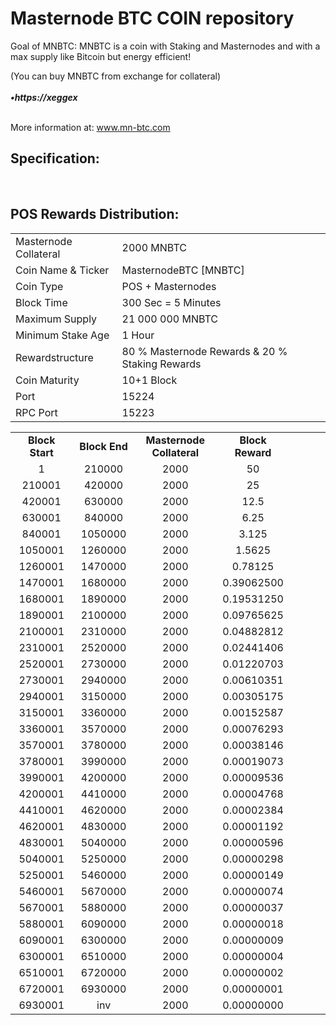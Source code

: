 <h1>Masternode BTC COIN repository</h1>
<p>  Goal of MNBTC: 
MNBTC is a coin with Staking and Masternodes and with a max supply like Bitcoin but energy efficient! <p>
<p>

(You can buy MNBTC from exchange for collateral) <br>
<br> ***•https://xeggex*** <br>


<br> More information at: www.mn-btc.com <br>

<h2><strong>Specification:</strong></h2>
<table>
<tbody>
<tr>
<td>Masternode Collateral</td>
<td>2000 MNBTC</td>
</tr>
<tr>
<td>Coin Name & Ticker</td>
<td>MasternodeBTC [MNBTC]</td>
</tr>
<tr>
<td>Coin Type</td>
<td>POS + Masternodes</td>
</tr>
<tr>
<td>Block Time</td>
<td>300 Sec  = 5 Minutes</td>
</tr>
<tr>
<td>Maximum Supply</td>
<td>21 000 000 MNBTC</td>
</tr>
<tr>
<td>Minimum Stake Age</td>
<td>1 Hour</td>
</tr>
<tr>
<td>Rewardstructure</td>
<td>80 % Masternode Rewards & 20 % Staking Rewards</td>
</tr>
<tr>
<td>Coin Maturity</td>
<td>10+1 Block</td>
</tr>
<tr>
<td>Port</td>
<td>15224</td>
</tr>
<tr>
<td>RPC Port</td>
<td>15223</td>
</tr>
  
  
<br>
<h2><strong>POS Rewards Distribution:</strong></h2>
<table border="0" width="600" cellspacing="2" cellpadding="2"><colgroup><col width="26" /><col width="106" /><col width="98" /><col width="126" /><col width="130" /><col width="118" /></colgroup>
<tbody>
<tr>
<td class="xl65" style="width: 120px; text-align: center;"><strong>Block Start</strong></td>
<td class="xl65" style="width: 120px; text-align: center;"><strong>Block End</strong></td>
<td class="xl65" style="width: 180px; text-align: center;"><strong>Masternode Collateral</strong></td>
<td class="xl65" style="width: 120px; text-align: center;"><strong>Block Reward</strong></td>
</tr>
<tr>
<td class="xl65" style="width: 120px; text-align: center;">1</td>
<td class="xl65" style="width: 120px; text-align: center;">210000</td>
<td class="xl65" style="width: 180px; text-align: center;">2000</td>
<td class="xl65" style="width: 120px; text-align: center;">50</td>
</tr>
<tr>
<td class="xl65" style="width: 120px; text-align: center;">210001</td>
<td class="xl65" style="width: 120px; text-align: center;">420000</td>
<td class="xl65" style="width: 180px; text-align: center;">2000</td>
<td class="xl65" style="width: 120px; text-align: center;">25</td>
</tr>
<tr>
<td class="xl65" style="width: 120px; text-align: center;">420001</td>
<td class="xl65" style="width: 120px; text-align: center;">630000</td>
<td class="xl65" style="width: 180px; text-align: center;">2000</td>
<td class="xl65" style="width: 120px; text-align: center;">12.5</td>
</tr>
<tr>
<td class="xl65" style="width: 120px; text-align: center;">630001</td>
<td class="xl65" style="width: 120px; text-align: center;">840000</td>
<td class="xl65" style="width: 180px; text-align: center;">2000</td>
<td class="xl65" style="width: 120px; text-align: center;">6.25</td>
</tr>
<tr>
<td class="xl65" style="width: 120px; text-align: center;">840001</td>
<td class="xl65" style="width: 120px; text-align: center;">1050000</td>
<td class="xl65" style="width: 180px; text-align: center;">2000</td>
<td class="xl65" style="width: 120px; text-align: center;">3.125</td>
</tr>
<tr>
<td class="xl65" style="width: 120px; text-align: center;">1050001</td>
<td class="xl65" style="width: 120px; text-align: center;">1260000</td>
<td class="xl65" style="width: 180px; text-align: center;">2000</td>
<td class="xl65" style="width: 120px; text-align: center;">1.5625</td>
</tr>
<tr>
<td class="xl65" style="width: 120px; text-align: center;">1260001</td>
<td class="xl65" style="width: 120px; text-align: center;">1470000</td>
<td class="xl65" style="width: 180px; text-align: center;">2000</td>
<td class="xl65" style="width: 120px; text-align: center;">0.78125</td>
</tr>
<tr>
<td class="xl65" style="width: 120px; text-align: center;">1470001</td>
<td class="xl65" style="width: 120px; text-align: center;">1680000</td>
<td class="xl65" style="width: 180px; text-align: center;">2000</td>
<td class="xl65" style="width: 120px; text-align: center;">0.39062500</td>
</tr>
<tr>
<td class="xl65" style="width: 120px; text-align: center;">1680001</td>
<td class="xl65" style="width: 120px; text-align: center;">1890000</td>
<td class="xl65" style="width: 180px; text-align: center;">2000</td>
<td class="xl65" style="width: 120px; text-align: center;">0.19531250</td>
</tr>
<tr>
<td class="xl65" style="width: 120px; text-align: center;">1890001</td>
<td class="xl65" style="width: 120px; text-align: center;">2100000</td>
<td class="xl65" style="width: 180px; text-align: center;">2000</td>
<td class="xl65" style="width: 120px; text-align: center;">0.09765625</td>
</tr>
<tr>
<td class="xl65" style="width: 120px; text-align: center;">2100001</td>
<td class="xl65" style="width: 120px; text-align: center;">2310000</td>
<td class="xl65" style="width: 180px; text-align: center;">2000</td>
<td class="xl65" style="width: 120px; text-align: center;">0.04882812</td>
</tr>
<tr>
<td class="xl65" style="width: 120px; text-align: center;">2310001</td>
<td class="xl65" style="width: 120px; text-align: center;">2520000</td>
<td class="xl65" style="width: 180px; text-align: center;">2000</td>
<td class="xl65" style="width: 120px; text-align: center;">0.02441406</td>
</tr>
<tr>
<td class="xl65" style="width: 120px; text-align: center;">2520001</td>
<td class="xl65" style="width: 120px; text-align: center;">2730000</td>
<td class="xl65" style="width: 180px; text-align: center;">2000</td>
<td class="xl65" style="width: 120px; text-align: center;">0.01220703</td>
</tr>
<tr>
<td class="xl65" style="width: 120px; text-align: center;">2730001</td>
<td class="xl65" style="width: 120px; text-align: center;">2940000</td>
<td class="xl65" style="width: 180px; text-align: center;">2000</td>
<td class="xl65" style="width: 120px; text-align: center;">0.00610351</td>
</tr>
<tr>
<td class="xl65" style="width: 120px; text-align: center;">2940001</td>
<td class="xl65" style="width: 120px; text-align: center;">3150000</td>
<td class="xl65" style="width: 180px; text-align: center;">2000</td>
<td class="xl65" style="width: 120px; text-align: center;">0.00305175</td>
</tr>
<tr>
<td class="xl65" style="width: 120px; text-align: center;">3150001</td>
<td class="xl65" style="width: 120px; text-align: center;">3360000</td>
<td class="xl65" style="width: 180px; text-align: center;">2000</td>
<td class="xl65" style="width: 120px; text-align: center;">0.00152587</td>
</tr>
<tr>
<td class="xl65" style="width: 120px; text-align: center;">3360001</td>
<td class="xl65" style="width: 120px; text-align: center;">3570000</td>
<td class="xl65" style="width: 180px; text-align: center;">2000</td>
<td class="xl65" style="width: 120px; text-align: center;">0.00076293</td>
</tr>
<tr>
<td class="xl65" style="width: 120px; text-align: center;">3570001</td>
<td class="xl65" style="width: 120px; text-align: center;">3780000</td>
<td class="xl65" style="width: 180px; text-align: center;">2000</td>
<td class="xl65" style="width: 120px; text-align: center;">0.00038146</td>
</tr>
<tr>
<td class="xl65" style="width: 120px; text-align: center;">3780001</td>
<td class="xl65" style="width: 120px; text-align: center;">3990000</td>
<td class="xl65" style="width: 180px; text-align: center;">2000</td>
<td class="xl65" style="width: 120px; text-align: center;">0.00019073</td>
</tr>
<tr>
<td class="xl65" style="width: 120px; text-align: center;">3990001</td>
<td class="xl65" style="width: 120px; text-align: center;">4200000</td>
<td class="xl65" style="width: 180px; text-align: center;">2000</td>
<td class="xl65" style="width: 120px; text-align: center;">0.00009536</td>
</tr>
<tr>
<td class="xl65" style="width: 120px; text-align: center;">4200001</td>
<td class="xl65" style="width: 120px; text-align: center;">4410000</td>
<td class="xl65" style="width: 180px; text-align: center;">2000</td>
<td class="xl65" style="width: 120px; text-align: center;">0.00004768</td>
</tr>
<tr>
<td class="xl65" style="width: 120px; text-align: center;">4410001</td>
<td class="xl65" style="width: 120px; text-align: center;">4620000</td>
<td class="xl65" style="width: 180px; text-align: center;">2000</td>
<td class="xl65" style="width: 120px; text-align: center;">0.00002384</td>
</tr>
<tr>
<td class="xl65" style="width: 120px; text-align: center;">4620001</td>
<td class="xl65" style="width: 120px; text-align: center;">4830000</td>
<td class="xl65" style="width: 180px; text-align: center;">2000</td>
<td class="xl65" style="width: 120px; text-align: center;">0.00001192</td>
</tr>
<tr>
<td class="xl65" style="width: 120px; text-align: center;">4830001</td>
<td class="xl65" style="width: 120px; text-align: center;">5040000</td>
<td class="xl65" style="width: 180px; text-align: center;">2000</td>
<td class="xl65" style="width: 120px; text-align: center;">0.00000596</td>
</tr>
<tr>
<td class="xl65" style="width: 120px; text-align: center;">5040001</td>
<td class="xl65" style="width: 120px; text-align: center;">5250000</td>
<td class="xl65" style="width: 180px; text-align: center;">2000</td>
<td class="xl65" style="width: 120px; text-align: center;">0.00000298</td>
</tr>
<tr>
<td class="xl65" style="width: 120px; text-align: center;">5250001</td>
<td class="xl65" style="width: 120px; text-align: center;">5460000</td>
<td class="xl65" style="width: 180px; text-align: center;">2000</td>
<td class="xl65" style="width: 120px; text-align: center;">0.00000149</td>
</tr>
<tr>
<td class="xl65" style="width: 120px; text-align: center;">5460001</td>
<td class="xl65" style="width: 120px; text-align: center;">5670000</td>
<td class="xl65" style="width: 180px; text-align: center;">2000</td>
<td class="xl65" style="width: 120px; text-align: center;">0.00000074</td>
</tr>
<tr>
<td class="xl65" style="width: 120px; text-align: center;">5670001</td>
<td class="xl65" style="width: 120px; text-align: center;">5880000</td>
<td class="xl65" style="width: 180px; text-align: center;">2000</td>
<td class="xl65" style="width: 120px; text-align: center;">0.00000037</td>
</tr>
<tr>
<td class="xl65" style="width: 120px; text-align: center;">5880001</td>
<td class="xl65" style="width: 120px; text-align: center;">6090000</td>
<td class="xl65" style="width: 180px; text-align: center;">2000</td>
<td class="xl65" style="width: 120px; text-align: center;">0.00000018</td>
</tr>
<tr>
<td class="xl65" style="width: 120px; text-align: center;">6090001</td>
<td class="xl65" style="width: 120px; text-align: center;">6300000</td>
<td class="xl65" style="width: 180px; text-align: center;">2000</td>
<td class="xl65" style="width: 120px; text-align: center;">0.00000009</td>
</tr>
<tr>
<td class="xl65" style="width: 120px; text-align: center;">6300001</td>
<td class="xl65" style="width: 120px; text-align: center;">6510000</td>
<td class="xl65" style="width: 180px; text-align: center;">2000</td>
<td class="xl65" style="width: 120px; text-align: center;">0.00000004</td>
</tr>
<tr>
<td class="xl65" style="width: 120px; text-align: center;">6510001</td>
<td class="xl65" style="width: 120px; text-align: center;">6720000</td>
<td class="xl65" style="width: 180px; text-align: center;">2000</td>
<td class="xl65" style="width: 120px; text-align: center;">0.00000002</td>
</tr>
<tr>
<td class="xl65" style="width: 120px; text-align: center;">6720001</td>
<td class="xl65" style="width: 120px; text-align: center;">6930000</td>
<td class="xl65" style="width: 180px; text-align: center;">2000</td>
<td class="xl65" style="width: 120px; text-align: center;">0.00000001</td>
</tr>
<tr>
<td class="xl65" style="width: 120px; text-align: center;">6930001</td>
<td class="xl65" style="width: 120px; text-align: center;">inv</td>
<td class="xl65" style="width: 180px; text-align: center;">2000</td>
<td class="xl65" style="width: 120px; text-align: center;">0.00000000</td>
</tr>
</tbody>
</table>
